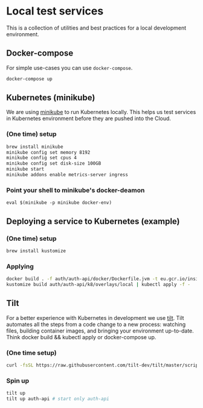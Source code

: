# Local test services

This is a collection of utilities and best practices for a local development environment.

## Docker-compose

For simple use-cases you can use `docker-compose`.

```sh
docker-compose up
```

## Kubernetes (minikube)

We are using [minikube](https://minikube.sigs.k8s.io/) to run Kubernetes locally.
This helps us test services in Kubernetes environment before they are pushed into the Cloud.

### (One time) setup

```sh
brew install minikube
minikube config set memory 8192
minikube config set cpus 4
minikube config set disk-size 100GB
minikube start
minikube addons enable metrics-server ingress
```

### Point your shell to minikube's docker-deamon

```shell script
eval $(minikube -p minikube docker-env)
```

## Deploying a service to Kubernetes (example)

### (One time) setup

```sh
brew install kustomize
```

### Applying

```sh
docker build . -f auth/auth-api/docker/Dockerfile.jvm -t eu.gcr.io/insight/auth-api
kustomize build auth/auth-api/k8/overlays/local | kubectl apply -f -
```

## Tilt

For a better experience with Kubernetes in development we use [tilt](https://github.com/tilt-dev/tilt).
Tilt automates all the steps from a code change to a new process: watching files, building container images, and bringing your environment up-to-date.
Think docker build && kubectl apply or docker-compose up.

### (One time setup)

```sh
curl -fsSL https://raw.githubusercontent.com/tilt-dev/tilt/master/scripts/install.sh | bash
```

### Spin up

```sh
tilt up
tilt up auth-api # start only auth-api
```
